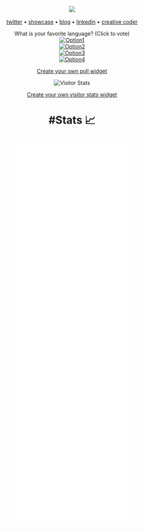 <p align="center">
  <img src="https://widgetbite.com/banner?title=Timmoth&subtitle=Creative%20coder%2C%20Dotnet%20enthusiast%20" />
</p>
<p align="center">
  <a href="https://twitter.com/Timmoth_j">twitter</a> •
  <a href="https://timmoth.com/showcase">showcase</a> •
  <a href="https://timmoth.com/posts">blog</a> •
  <a href="https://www.linkedin.com/in/timmoth/">linkedin</a> •
  <a href="https://creativecoder.dev">creative coder</a> 
  <br />
</p>

<div align="center">
What is your favorite language? (Click to vote)
</br>
<a href="https://widgetbite.com/polls/8b07d87b-7da9-4790-bd54-5cb76cd2e27b/options/1/vote">
<img alt="Option1" src="https://widgetbite.com/polls/8b07d87b-7da9-4790-bd54-5cb76cd2e27b/options/1"/>
</a>
</br>

<a href="https://widgetbite.com/polls/8b07d87b-7da9-4790-bd54-5cb76cd2e27b/options/2/vote">
<img alt="Option2" src="https://widgetbite.com/polls/8b07d87b-7da9-4790-bd54-5cb76cd2e27b/options/2"/>
</a>
</br>

<a href="https://widgetbite.com/polls/8b07d87b-7da9-4790-bd54-5cb76cd2e27b/options/3/vote">
<img alt="Option3" src="https://widgetbite.com/polls/8b07d87b-7da9-4790-bd54-5cb76cd2e27b/options/3"/>
</a> 
</br>

<a href="https://widgetbite.com/polls/8b07d87b-7da9-4790-bd54-5cb76cd2e27b/options/4/vote">
<img alt="Option4" src="https://widgetbite.com/polls/8b07d87b-7da9-4790-bd54-5cb76cd2e27b/options/4"/>
</a>
</br>
</div>
<p align="center">
    <a href="https://widgetbite.com">Create your own poll widget</a>
</p>

<div align="center">
  <img alt="Visitor Stats" src="https://widgetbite.com/stats/timmoth"/>  
</div>
<p align="center">
    <a href="https://widgetbite.com">Create your own visitor stats widget</a>
</p>

<h1 align="center">#Stats 📈</h1>       

<p align="center">
  <img src="/github-metrics.svg" />
</p>
